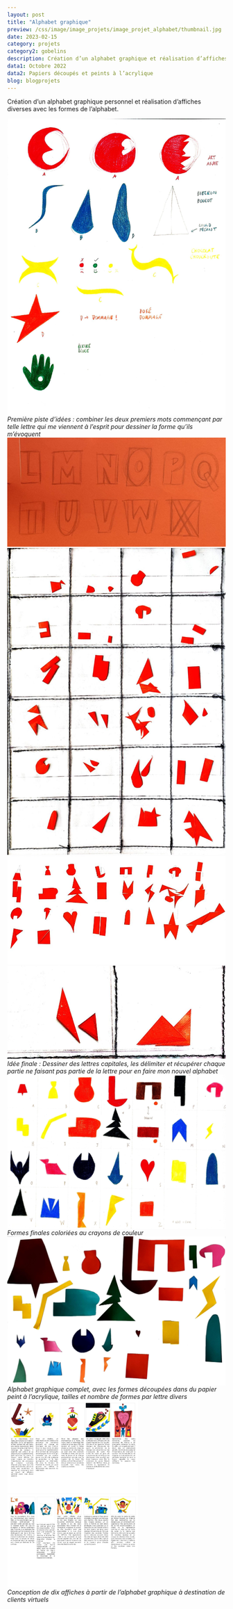 ```yaml
---
layout: post
title: "Alphabet graphique"
preview: /css/image/image_projets/image_projet_alphabet/thumbnail.jpg
date: 2023-02-15
category: projets 
category2: gobelins
description: Création d’un alphabet graphique et réalisation d’affiches 
data1: Octobre 2022
data2: Papiers découpés et peints à l’acrylique
blog: blogprojets
---
```


Création d’un alphabet graphique personnel et réalisation d’affiches diverses avec les formes de l’alphabet.

<img onclick="Zoom(this)" style="display: block;" class="img-gallery" src="/css/image/image_projets/image_projet_alphabet/img1.jpg">
<em>Première piste d’idées : combiner les deux premiers mots commençant par telle lettre qui me viennent à l’esprit pour dessiner la forme qu’ils m’évoquent</em>

<div class="image_container">
<div><img onclick="Zoom(this)" class="img-gallery" src="/css/image/image_projets/image_projet_alphabet/img2.jpg"></div>
<div><img onclick="Zoom(this)" class="img-gallery" src="/css/image/image_projets/image_projet_alphabet/img3.jpg"></div>
<div><img onclick="Zoom(this)" class="img-gallery" src="/css/image/image_projets/image_projet_alphabet/img5.jpg"></div>
<div><img onclick="Zoom(this)" class="img-gallery" src="/css/image/image_projets/image_projet_alphabet/img4.jpg"></div>
<em>Idée finale : Dessiner des lettres capitales, les délimiter et récupérer chaque partie ne faisant pas partie de la lettre pour en faire mon nouvel alphabet</em>
</div>

<img onclick="Zoom(this)" style="display: block;" class="img-gallery" src="/css/image/image_projets/image_projet_alphabet/img6.jpg">
<em>Formes finales coloriées au crayons de couleur</em>

<img onclick="Zoom(this)" style="display: block;" class="img-gallery" src="/css/image/image_projets/image_projet_alphabet/img7.jpg">
<em>Alphabet graphique complet, avec les formes découpées dans du papier peint à l’acrylique, tailles et nombre de formes par lettre divers</em>

<div class="image_container">
<div style="width: 60% !important;"><img onclick="Zoom(this)" class="img-gallery" src="/css/image/image_projets/image_projet_alphabet/img8.jpg"></div>
<div style="width: 60% !important;"><img onclick="Zoom(this)" class="img-gallery" src="/css/image/image_projets/image_projet_alphabet/img9.jpg"></div>
<em>Conception de dix affiches à partir de l’alphabet graphique à destination de clients virtuels</em>
</div>

